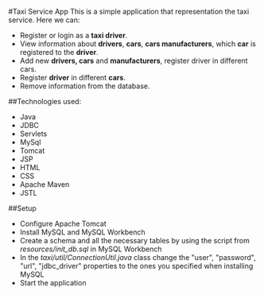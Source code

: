 #Taxi Service App
This is a simple application 
that representation the taxi service. 
Here we can: 
- Register or login as a **taxi 
driver**.
- View information 
about **drivers**, **cars**, 
**cars manufacturers**, which **car** 
  is registered to 
  the **driver**.
- Add new **drivers, cars** and 
**manufacturers**, register driver in different cars.
- Register **driver** in different **cars**.
- Remove information from the database. 

##Technologies used:
- Java
- JDBC
- Servlets
- MySql
- Tomcat
- JSP
- HTML
- CSS
- Apache Maven
- JSTL

##Setup
- Configure Apache Tomcat
- Install MySQL and MySQL Workbench
- Create a schema and all the necessary tables by using the script from *resources/init_db.sql* in MySQL Workbench
- In the *taxi/util/ConnectionUtil.java* class change the "user", "password", "url", "jdbc_driver" properties to 
  the ones you specified when installing MySQL 
- Start the application
